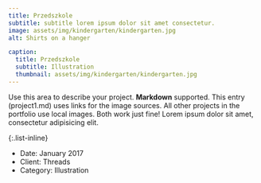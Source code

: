 ```yaml
---
title: Przedszkole
subtitle: subtitle lorem ipsum dolor sit amet consectetur.
image: assets/img/kindergarten/kindergarten.jpg
alt: Shirts on a hanger

caption:
  title: Przedszkole
  subtitle: Illustration
  thumbnail: assets/img/kindergarten/kindergarten.jpg
---
```


Use this area to describe your project. **Markdown** supported. This entry (project1.md) uses links for the image sources. All other projects in the portfolio use local images. Both work just fine! Lorem ipsum dolor sit amet, consectetur adipisicing elit.

{:.list-inline}

- Date: January 2017
- Client: Threads
- Category: Illustration
